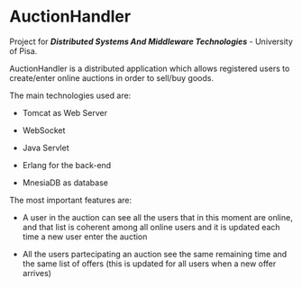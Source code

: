# AuctionHandler
Project for ***Distributed Systems And Middleware Technologies*** - University of Pisa.

AuctionHandler is a distributed application which allows registered users to create/enter online auctions in order to sell/buy goods.

The main technologies used are:

- Tomcat as Web Server

- WebSocket

- Java Servlet

- Erlang for the back-end

- MnesiaDB as database

The most important features are:

- A user in the auction can see all the users that in this moment are online, and that list is coherent among all online users and it is updated each time a new user enter the auction

- All the users partecipating an auction see the same remaining time and the same list of offers (this is updated for all users when a new offer arrives)
